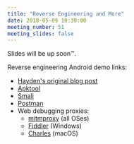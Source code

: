 ```yaml
---
title: "Reverse Engineering and More"
date: 2018-05-09 18:30:00
meeting_number: 51
meeting_slides: false
---
```

Slides will be up soon™.

Reverse engineering Android demo links:
* [Hayden's original blog post](https://www.schiff.io/blog/2017/07/21/reverse-engineering-humble-bundle-api)
* [Apktool](https://ibotpeaches.github.io/Apktool/)
* [Smali](https://github.com/JesusFreke/smali)
* [Postman](https://www.getpostman.com/)
* Web debugging proxies:
  * [mitmproxy](https://mitmproxy.org/) (all OSes)
  * [Fiddler](https://www.telerik.com/fiddler) (Windows)
  * [Charles](https://www.charlesproxy.com/) (macOS)

